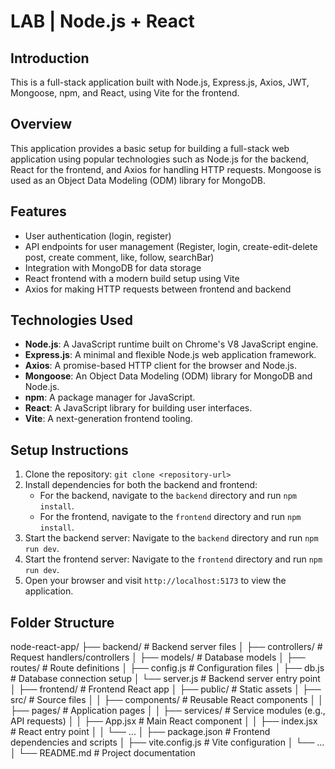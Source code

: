 # LAB | Node.js + React 

## Introduction

This is a full-stack application built with Node.js, Express.js, Axios, JWT, Mongoose, npm, and React, using Vite for the frontend.

## Overview

This application provides a basic setup for building a full-stack web application using popular technologies such as Node.js for the backend, React for the frontend, and Axios for handling HTTP requests. Mongoose is used as an Object Data Modeling (ODM) library for MongoDB.

## Features

- User authentication (login, register)
- API endpoints for user management (Register, login, create-edit-delete post, create comment, like, follow, searchBar)
- Integration with MongoDB for data storage
- React frontend with a modern build setup using Vite
- Axios for making HTTP requests between frontend and backend

## Technologies Used

- **Node.js**: A JavaScript runtime built on Chrome's V8 JavaScript engine.
- **Express.js**: A minimal and flexible Node.js web application framework.
- **Axios**: A promise-based HTTP client for the browser and Node.js.
- **Mongoose**: An Object Data Modeling (ODM) library for MongoDB and Node.js.
- **npm**: A package manager for JavaScript.
- **React**: A JavaScript library for building user interfaces.
- **Vite**: A next-generation frontend tooling.

## Setup Instructions

1. Clone the repository: `git clone <repository-url>`
2. Install dependencies for both the backend and frontend:
   - For the backend, navigate to the `backend` directory and run `npm install`.
   - For the frontend, navigate to the `frontend` directory and run `npm install`.
3. Start the backend server: Navigate to the `backend` directory and run `npm run dev`.
4. Start the frontend server: Navigate to the `frontend` directory and run `npm run dev`.
5. Open your browser and visit `http://localhost:5173` to view the application.

## Folder Structure

node-react-app/
├── backend/                   # Backend server files
│   ├── controllers/           # Request handlers/controllers
│   ├── models/                # Database models
│   ├── routes/                # Route definitions
│   ├── config.js              # Configuration files
│   ├── db.js                  # Database connection setup
│   └── server.js              # Backend server entry point
│
├── frontend/                  # Frontend React app
│   ├── public/                # Static assets
│   ├── src/                   # Source files
│   │   ├── components/        # Reusable React components
│   │   ├── pages/             # Application pages
│   │   ├── services/          # Service modules (e.g., API requests)
│   │   ├── App.jsx            # Main React component
│   │   ├── index.jsx          # React entry point
│   │   └── ...
│   ├── package.json           # Frontend dependencies and scripts
│   ├── vite.config.js         # Vite configuration
│   └── ...
│
└── README.md                  # Project documentation
